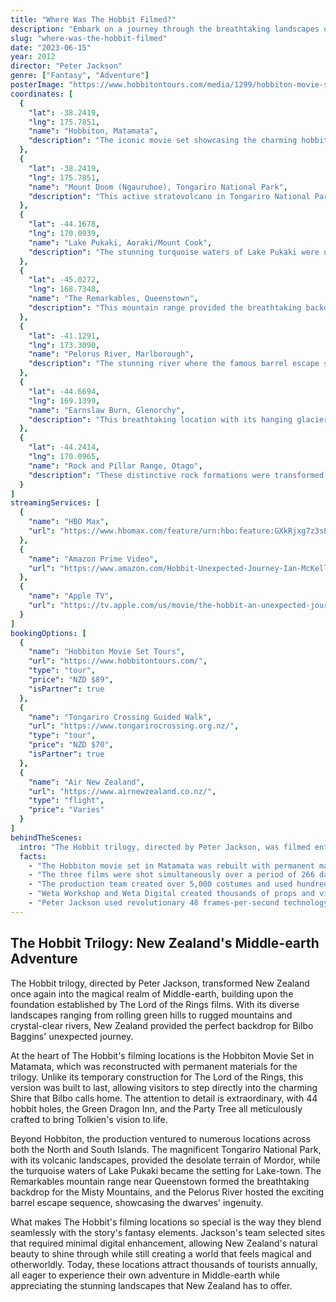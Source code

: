 ```yaml
---
title: "Where Was The Hobbit Filmed?"
description: "Embark on a journey through the breathtaking landscapes of New Zealand as we uncover the filming locations of 'The Hobbit' trilogy, from lush forests to majestic mountains."
slug: "where-was-the-hobbit-filmed"
date: "2023-06-15"
year: 2012
director: "Peter Jackson"
genre: ["Fantasy", "Adventure"]
posterImage: "https://www.hobbitontours.com/media/1299/hobbiton-movie-set-bag-end-view.jpg"
coordinates: [
  { 
    "lat": -38.2419, 
    "lng": 175.7851, 
    "name": "Hobbiton, Matamata",
    "description": "The iconic movie set showcasing the charming hobbit holes and the Green Dragon Inn, where fans can enjoy a drink."
  },
  {
    "lat": -38.2419,
    "lng": 175.7851,
    "name": "Mount Doom (Ngauruhoe), Tongariro National Park",
    "description": "This active stratovolcano in Tongariro National Park served as the dramatic backdrop for Mount Doom scenes."
  },
  {
    "lat": -44.1678,
    "lng": 170.0939,
    "name": "Lake Pukaki, Aoraki/Mount Cook",
    "description": "The stunning turquoise waters of Lake Pukaki were used to depict Lake-town and the surrounding landscapes of Middle-earth."
  },
  {
    "lat": -45.0272,
    "lng": 168.7348,
    "name": "The Remarkables, Queenstown",
    "description": "This mountain range provided the breathtaking backdrop for the Misty Mountains in the films."
  },
  {
    "lat": -41.1291,
    "lng": 173.3090,
    "name": "Pelorus River, Marlborough",
    "description": "The stunning river where the famous barrel escape scene was filmed, with its crystal-clear waters and lush surroundings."
  },
  {
    "lat": -44.6694,
    "lng": 169.1399,
    "name": "Earnslaw Burn, Glenorchy",
    "description": "This breathtaking location with its hanging glacier and cascading waterfalls was used for scenes where the dwarves journey through Middle-earth."
  },
  {
    "lat": -44.2414,
    "lng": 170.0965,
    "name": "Rock and Pillar Range, Otago",
    "description": "These distinctive rock formations were transformed into the desolate landscapes where Azog pursues Thorin and company."
  }
]
streamingServices: [
  {
    "name": "HBO Max",
    "url": "https://www.hbomax.com/feature/urn:hbo:feature:GXkRjxg7z3sLCwwEAAAP4"
  },
  {
    "name": "Amazon Prime Video",
    "url": "https://www.amazon.com/Hobbit-Unexpected-Journey-Ian-McKellen/dp/B00BEZTMJ8"
  },
  {
    "name": "Apple TV",
    "url": "https://tv.apple.com/us/movie/the-hobbit-an-unexpected-journey/umc.cmc.4ven3aa6a7aq8xl5pc8honpbb"
  }
]
bookingOptions: [
  {
    "name": "Hobbiton Movie Set Tours",
    "url": "https://www.hobbitontours.com/",
    "type": "tour",
    "price": "NZD $89",
    "isPartner": true
  },
  {
    "name": "Tongariro Crossing Guided Walk",
    "url": "https://www.tongarirocrossing.org.nz/",
    "type": "tour",
    "price": "NZD $70",
    "isPartner": true
  },
  {
    "name": "Air New Zealand",
    "url": "https://www.airnewzealand.co.nz/",
    "type": "flight",
    "price": "Varies"
  }
]
behindTheScenes:
  intro: "The Hobbit trilogy, directed by Peter Jackson, was filmed entirely in New Zealand, showcasing the country's diverse and breathtaking landscapes. The production was a massive undertaking, employing thousands of local crew members and utilizing cutting-edge technology."
  facts:
    - "The Hobbiton movie set in Matamata was rebuilt with permanent materials, making it a lasting tourist attraction."
    - "The three films were shot simultaneously over a period of 266 days."
    - "The production team created over 5,000 costumes and used hundreds of prosthetics for the various races of Middle-earth."
    - "Weta Workshop and Weta Digital created thousands of props and visual effects for the trilogy."
    - "Peter Jackson used revolutionary 48 frames-per-second technology and 3D cameras to capture the films."
---
```


## The Hobbit Trilogy: New Zealand's Middle-earth Adventure

The Hobbit trilogy, directed by Peter Jackson, transformed New Zealand once again into the magical realm of Middle-earth, building upon the foundation established by The Lord of the Rings films. With its diverse landscapes ranging from rolling green hills to rugged mountains and crystal-clear rivers, New Zealand provided the perfect backdrop for Bilbo Baggins' unexpected journey.

At the heart of The Hobbit's filming locations is the Hobbiton Movie Set in Matamata, which was reconstructed with permanent materials for the trilogy. Unlike its temporary construction for The Lord of the Rings, this version was built to last, allowing visitors to step directly into the charming Shire that Bilbo calls home. The attention to detail is extraordinary, with 44 hobbit holes, the Green Dragon Inn, and the Party Tree all meticulously crafted to bring Tolkien's vision to life.

Beyond Hobbiton, the production ventured to numerous locations across both the North and South Islands. The magnificent Tongariro National Park, with its volcanic landscapes, provided the desolate terrain of Mordor, while the turquoise waters of Lake Pukaki became the setting for Lake-town. The Remarkables mountain range near Queenstown formed the breathtaking backdrop for the Misty Mountains, and the Pelorus River hosted the exciting barrel escape sequence, showcasing the dwarves' ingenuity.

What makes The Hobbit's filming locations so special is the way they blend seamlessly with the story's fantasy elements. Jackson's team selected sites that required minimal digital enhancement, allowing New Zealand's natural beauty to shine through while still creating a world that feels magical and otherworldly. Today, these locations attract thousands of tourists annually, all eager to experience their own adventure in Middle-earth while appreciating the stunning landscapes that New Zealand has to offer.